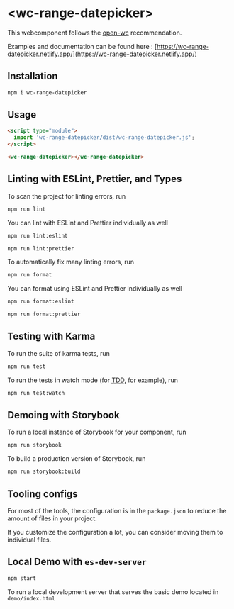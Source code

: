 # \<wc-range-datepicker>

This webcomponent follows the [open-wc](https://github.com/open-wc/open-wc) recommendation.

Examples and documentation can be found here : [https://wc-range-datepicker.netlify.app/](https://wc-range-datepicker.netlify.app/)

## Installation
```bash
npm i wc-range-datepicker
```

## Usage
```html
<script type="module">
  import 'wc-range-datepicker/dist/wc-range-datepicker.js';
</script>

<wc-range-datepicker></wc-range-datepicker>
```

## Linting with ESLint, Prettier, and Types
To scan the project for linting errors, run
```bash
npm run lint
```

You can lint with ESLint and Prettier individually as well
```bash
npm run lint:eslint
```
```bash
npm run lint:prettier
```

To automatically fix many linting errors, run
```bash
npm run format
```

You can format using ESLint and Prettier individually as well
```bash
npm run format:eslint
```
```bash
npm run format:prettier
```

## Testing with Karma
To run the suite of karma tests, run
```bash
npm run test
```

To run the tests in watch mode (for <abbr title="test driven development">TDD</abbr>, for example), run

```bash
npm run test:watch
```

## Demoing with Storybook
To run a local instance of Storybook for your component, run
```bash
npm run storybook
```

To build a production version of Storybook, run
```bash
npm run storybook:build
```


## Tooling configs

For most of the tools, the configuration is in the `package.json` to reduce the amount of files in your project.

If you customize the configuration a lot, you can consider moving them to individual files.

## Local Demo with `es-dev-server`
```bash
npm start
```
To run a local development server that serves the basic demo located in `demo/index.html`
